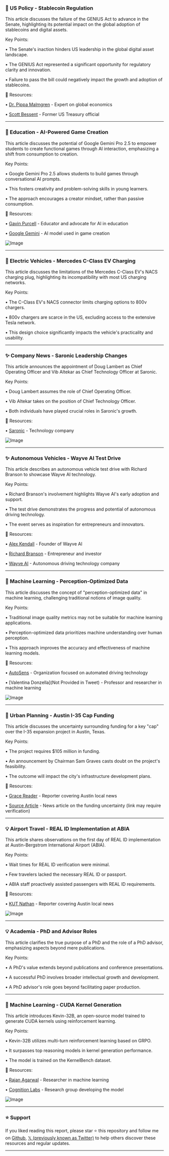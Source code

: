 ### 🤖 US Policy - Stablecoin Regulation

This article discusses the failure of the GENIUS Act to advance in the Senate, highlighting its potential impact on the global adoption of stablecoins and digital assets.

Key Points:

• The Senate's inaction hinders US leadership in the global digital asset landscape.

• The GENIUS Act represented a significant opportunity for regulatory clarity and innovation.

•  Failure to pass the bill could negatively impact the growth and adoption of stablecoins.


🔗 Resources:

• [Dr. Pippa Malmgren](https://x.com/DrPippaM) - Expert on global economics

• [Scott Bessent](https://x.com/SecScottBessent) -  Former US Treasury official


---
### 🚀 Education - AI-Powered Game Creation

This article discusses the potential of Google Gemini Pro 2.5 to empower students to create functional games through AI interaction, emphasizing a shift from consumption to creation.

Key Points:

• Google Gemini Pro 2.5 allows students to build games through conversational AI prompts.

• This fosters creativity and problem-solving skills in young learners.

•  The approach encourages a creator mindset, rather than passive consumption.


🔗 Resources:

• [Gavin Purcell](https://x.com/gavinpurcell) -  Educator and advocate for AI in education

• [Google Gemini](https://x.com/GeminiApp) - AI model used in game creation

![Image](https://pbs.twimg.com/amplify_video_thumb/1920130996504305665/img/zORd97E8-YgQSkIp.jpg)


---
### 🤖 Electric Vehicles - Mercedes C-Class EV Charging

This article discusses the limitations of the Mercedes C-Class EV's NACS charging plug, highlighting its incompatibility with most US charging networks.

Key Points:

• The C-Class EV's NACS connector limits charging options to 800v chargers.

• 800v chargers are scarce in the US, excluding access to the extensive Tesla network.

• This design choice significantly impacts the vehicle's practicality and usability.


---
### ✨ Company News - Saronic Leadership Changes

This article announces the appointment of Doug Lambert as Chief Operating Officer and Vib Altekar as Chief Technology Officer at Saronic.

Key Points:

• Doug Lambert assumes the role of Chief Operating Officer.

• Vib Altekar takes on the position of Chief Technology Officer.

• Both individuals have played crucial roles in Saronic's growth.


🔗 Resources:

• [Saronic](https://x.com/Saronic) - Technology company

![Image](https://pbs.twimg.com/media/GqboifXWsAEthoz?format=jpg&name=small)


---
### ✨ Autonomous Vehicles - Wayve AI Test Drive

This article describes an autonomous vehicle test drive with Richard Branson to showcase Wayve AI technology.

Key Points:

• Richard Branson's involvement highlights Wayve AI's early adoption and support.

• The test drive demonstrates the progress and potential of autonomous driving technology.

•  The event serves as inspiration for entrepreneurs and innovators.


🔗 Resources:

• [Alex Kendall](https://x.com/alexgkendall) - Founder of Wayve AI

• [Richard Branson](https://x.com/richardbranson) - Entrepreneur and investor

• [Wayve AI](https://x.com/wayve_ai) - Autonomous driving technology company


---
### 🤖 Machine Learning - Perception-Optimized Data

This article discusses the concept of "perception-optimized data" in machine learning, challenging traditional notions of image quality.

Key Points:

• Traditional image quality metrics may not be suitable for machine learning applications.

• Perception-optimized data prioritizes machine understanding over human perception.

• This approach improves the accuracy and effectiveness of machine learning models.


🔗 Resources:

• [AutoSens](https://x.com/AutoSens_) -  Organization focused on automated driving technology

• [Valentina Donzella](Not Provided in Tweet) - Professor and researcher in machine learning

![Image](https://pbs.twimg.com/media/GqbbjduXwAE2v3F?format=png&name=small)


---
### 🤖 Urban Planning - Austin I-35 Cap Funding

This article discusses the uncertainty surrounding funding for a key "cap" over the I-35 expansion project in Austin, Texas.


Key Points:

• The project requires $105 million in funding.

• An announcement by Chairman Sam Graves casts doubt on the project's feasibility.

•  The outcome will impact the city's infrastructure development plans.


🔗 Resources:

• [Grace Reader](https://x.com/GraceReaderTV) - Reporter covering Austin local news

• [Source Article](https://t.co/9Uv44U1ZVB) -  News article on the funding uncertainty (link may require verification)



---
### 💡 Airport Travel - REAL ID Implementation at ABIA

This article shares observations on the first day of REAL ID implementation at Austin-Bergstrom International Airport (ABIA).

Key Points:

•  Wait times for REAL ID verification were minimal.

• Few travelers lacked the necessary REAL ID or passport.

• ABIA staff proactively assisted passengers with REAL ID requirements.


🔗 Resources:

• [KUT Nathan](https://x.com/KUTnathan) - Reporter covering Austin local news


![Image](https://pbs.twimg.com/media/GqXDAtvXwAAJU9l?format=jpg&name=small)


---
### 💡 Academia - PhD and Advisor Roles

This article clarifies the true purpose of a PhD and the role of a PhD advisor, emphasizing aspects beyond mere publications.

Key Points:

• A PhD's value extends beyond publications and conference presentations.

•  A successful PhD involves broader intellectual growth and development.

• A PhD advisor's role goes beyond facilitating paper production.


---
### 🤖 Machine Learning - CUDA Kernel Generation

This article introduces Kevin-32B, an open-source model trained to generate CUDA kernels using reinforcement learning.

Key Points:

• Kevin-32B utilizes multi-turn reinforcement learning based on GRPO.

• It surpasses top reasoning models in kernel generation performance.

• The model is trained on the KernelBench dataset.


🔗 Resources:

• [Rajan Agarwal](https://x.com/_rajanagarwal) - Researcher in machine learning

• [Cognition Labs](https://x.com/cognition_labs) -  Research group developing the model


![Image](https://pbs.twimg.com/media/GqSgaaKakAAE5a1?format=png&name=small)


---

### ⭐️ Support

If you liked reading this report, please star ⭐️ this repository and follow me on [Github](https://github.com/Drix10), [𝕏 (previously known as Twitter)](https://x.com/DRIX_10_) to help others discover these resources and regular updates.

---